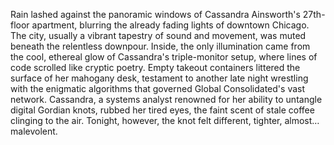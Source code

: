 Rain lashed against the panoramic windows of Cassandra Ainsworth's 27th-floor apartment, blurring the already fading lights of downtown Chicago. The city, usually a vibrant tapestry of sound and movement, was muted beneath the relentless downpour. Inside, the only illumination came from the cool, ethereal glow of Cassandra's triple-monitor setup, where lines of code scrolled like cryptic poetry. Empty takeout containers littered the surface of her mahogany desk, testament to another late night wrestling with the enigmatic algorithms that governed Global Consolidated's vast network.  Cassandra, a systems analyst renowned for her ability to untangle digital Gordian knots, rubbed her tired eyes, the faint scent of stale coffee clinging to the air. Tonight, however, the knot felt different, tighter, almost… malevolent.
